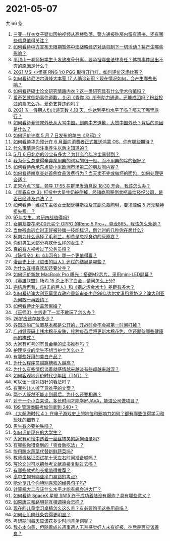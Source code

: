 # 2021-05-07

共 66 条

<!-- BEGIN -->
<!-- 最后更新时间 Fri May 07 2021 03:07:45 GMT+0800 (China Standard Time) -->

1. [三亚一红衣女子疑似因拍视频从高楼坠落，警方通报称房内留有遗书，还有哪些信息值得关注？](https://www.zhihu.com/question/458070461)
2. [如何看待中方宣布无限期暂停中澳战略经济对话机制下一切活动？将产生哪些影响？](https://www.zhihu.com/question/458017814)
3. [平顶山一老师揪学生头发致皮骨分离，要承担哪些法律责任？体罚事件层出不穷的原因是什么？](https://www.zhihu.com/question/458043387)
4. [2021 MSI 小组赛 RNG 1:0 PGG
   取得开门红，如何评价这场比赛？](https://www.zhihu.com/question/458124015)
5. [如何看待尼泊尔珠峰大本营 17
   人确诊新冠？现在情况如何，会产生哪些影响？](https://www.zhihu.com/question/458025451)
6. [如何看待硕士论文研究情趣内衣？这一类研究具有什么学术价值吗？](https://www.zhihu.com/question/457147408)
7. [爱奇艺就倒奶事件道歉，关闭《青你
   3》所有助力通道，还能成团吗？粉丝投过的票怎么办，爱奇艺算违约吗？](https://www.zhihu.com/question/458134685)
8. [2021 五一假期人均出游天数 4.18
   天，你达到平均水平了吗？都去了哪里旅行？](https://www.zhihu.com/question/458009515)
9. [如何看待菲律宾外长从大骂中国，到向中方道歉，大赞中国外长？背后的原因是什么？](https://www.zhihu.com/question/457922516)
10. [如何评价许嵩 5 月 7 日发布的单曲《乌鸦》?](https://www.zhihu.com/question/458033842)
11. [如何看待华为预计在 6 月面向消费者正式推送鸿蒙
    OS，你有哪些期待？](https://www.zhihu.com/question/457820791)
12. [什么事情是你注重养生以后才知道的？](https://www.zhihu.com/question/451372641)
13. [5 月 6 日北京的沙尘有多大？为什么今年沙尘暴频刮？](https://www.zhihu.com/question/458041483)
14. [我为什么总觉得辛弃疾用典的词写的很一般，而不用典的写的很好？](https://www.zhihu.com/question/51075975)
15. [如何看待余承东点赞小米欧洲市场第二的朋友圈内容？](https://www.zhihu.com/question/458030150)
16. [如何看待南京查处首例食品浪费行为？当天卖不完或做坏的面包，如何处理更合适？](https://www.zhihu.com/question/457974834)
17. [正常六点下班，领导 17:55 在群里发消息说 18:30
    开会，我该怎么办？](https://www.zhihu.com/question/441394605)
18. [《青春有你
    3》打投中大量牛奶被倒掉，经销商囤积倒卖瓶盖给经纪公司，是否已经涉及违法了？](https://www.zhihu.com/question/457626102)
19. [如何看待「维权车主张女士起诉特斯拉及其副总裁陶琳，要求赔偿 5
    万元精神损失费」？](https://www.zhihu.com/question/458105347)
20. [97年女生，考研四战值得吗?](https://www.zhihu.com/question/451524041)
21. [女朋友要花4500元买个 OPPO 的Reno 5
    Pro+，骁龙865，我该怎么劝她？](https://www.zhihu.com/question/455818485)
22. [当你残血逃亡时正好被孙膑一技能标记，倒计时的几秒你在想什么?](https://www.zhihu.com/question/457388857)
23. [柯南为什么选择了毛利兰，却总是忽视身边的灰原哀？](https://www.zhihu.com/question/53067413)
24. [你们男生大部分喜欢什么样的女生？](https://www.zhihu.com/question/440011949)
25. [真的有人裸考过了公务员吗？](https://www.zhihu.com/question/276113114)
26. [《陈情令》和《山河令》哪一个更值得看？](https://www.zhihu.com/question/452480039)
27. [漫画史上比《进击的巨人》还烂的结局是哪些？](https://www.zhihu.com/question/457941791)
28. [为什么互相喜欢却还要分手？](https://www.zhihu.com/question/303998486)
29. [如何评价新款 MacBook Pro
    曝光：搭载M2芯片，采用mini-LED屏幕？](https://www.zhihu.com/question/457911220)
30. [《英雄联盟》场均 15 杀上不了白金，请问怎么上分?](https://www.zhihu.com/question/457810299)
31. [完结后再看，《进击的巨人》和《钢之炼金术士》差距有多大？](https://www.zhihu.com/question/457859510)
32. [如何看待澳大利亚莫里森政府重新审查中企99年达尔文港租赁协议？澳大利亚为何敢一再毁约？](https://www.zhihu.com/question/457757110)
33. [如何看待比尔盖茨离婚？](https://www.zhihu.com/question/457735506)
34. [《巫师3》主线走了一半不敢玩了怎么办？](https://www.zhihu.com/question/429592567)
35. [26岁应该存款多少？](https://www.zhihu.com/question/374909843)
36. [各国造船厂位置基本都是公开的，开战时会不会被第一时间打掉？](https://www.zhihu.com/question/457603191)
37. [广州健康码上线木棉花皮肤，接种疫苗后将更新木棉花色，你还期待哪些健康码的样式？](https://www.zhihu.com/question/458038270)
38. [大家有可考的有含金量的证书推荐吗 ？](https://www.zhihu.com/question/428848820)
39. [护理专业的学生不想当护士怎么办？](https://www.zhihu.com/question/312670811)
40. [有哪些好用的美白产品？](https://www.zhihu.com/question/47203247)
41. [为什么程序员越跳槽收入越高？](https://www.zhihu.com/question/455248912)
42. [为什么有些情侣谈着就感情越来越淡有些却越来越深？](https://www.zhihu.com/question/27713207)
43. [如何客观地评价时代少年团（TNT）？](https://www.zhihu.com/question/445848410)
44. [可以谈一谈对指针的看法吗？](https://www.zhihu.com/question/446081991)
45. [有哪些让人听了意难平的文案？](https://www.zhihu.com/question/441159566)
46. [两个人既然不能走到最后，为什么还要相遇？](https://www.zhihu.com/question/455035822)
47. [对于一个小白来说，多长时间才能学好JAVA，能进公司做项目？](https://www.zhihu.com/question/447434199)
48. [199 管理类联考如何拿到 240+？](https://www.zhihu.com/question/61541247)
49. [《大航海时代 4
    》在电子游戏史上的地位和影响力如何？都有哪些值得学习和玩味的细节？](https://www.zhihu.com/question/29672403)
50. [男生有必要护肤吗？](https://www.zhihu.com/question/318078779)
51. [如何评价现在的大学生？](https://www.zhihu.com/question/26452022)
52. [大家有可怜中透着一丝丝搞笑的舔狗语录吗?](https://www.zhihu.com/question/410762692)
53. [有哪些你猎奇到的「零食新吃法」？](https://www.zhihu.com/question/457262929)
54. [能用脱水蔬菜代替新鲜蔬菜吗?](https://www.zhihu.com/question/423534763)
55. [教师资格证面试花十天左右时间准备够吗？](https://www.zhihu.com/question/433616547)
56. [写论文时可以把参考文献直接复制过去吗？](https://www.zhihu.com/question/303759376)
57. [有哪些款式的长裙值得推荐？](https://www.zhihu.com/question/270950909)
58. [高中生物有哪些冷门易错的考点?](https://www.zhihu.com/question/447559813)
59. [能分享几个你特别喜欢的经典句子吗?](https://www.zhihu.com/question/457082503)
60. [计算机大二应该什么水平才能有机会进大厂？](https://www.zhihu.com/question/455993306)
61. [如何看待 SpaceX 星舰 SN15
    终于成功着陆没有爆炸？具有哪些意义？](https://www.zhihu.com/question/457998938)
62. [如果唐三和路明非互相调换会怎样？](https://www.zhihu.com/question/457614079)
63. [现在的儿童学习桌椅怎么这么贵？有必要购买这些用品吗？](https://www.zhihu.com/question/41871182)
64. [如何让肌肉线条变得更明显？](https://www.zhihu.com/question/457071972)
65. [考研期间每天应该花多少时间背单词呢？](https://www.zhihu.com/question/457500055)
66. [我心本向善，但随着成长遇事遇人无奈感觉好人未有好报，往后是否应该善良？](https://www.zhihu.com/question/455632902)

<!-- END -->
